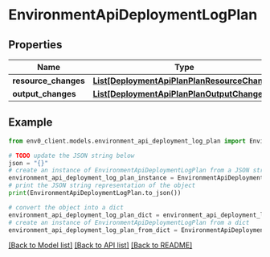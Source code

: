 # EnvironmentApiDeploymentLogPlan


## Properties

Name | Type | Description | Notes
------------ | ------------- | ------------- | -------------
**resource_changes** | [**List[DeploymentApiPlanPlanResourceChange]**](DeploymentApiPlanPlanResourceChange.md) |  | 
**output_changes** | [**List[DeploymentApiPlanPlanOutputChange]**](DeploymentApiPlanPlanOutputChange.md) |  | 

## Example

```python
from env0_client.models.environment_api_deployment_log_plan import EnvironmentApiDeploymentLogPlan

# TODO update the JSON string below
json = "{}"
# create an instance of EnvironmentApiDeploymentLogPlan from a JSON string
environment_api_deployment_log_plan_instance = EnvironmentApiDeploymentLogPlan.from_json(json)
# print the JSON string representation of the object
print(EnvironmentApiDeploymentLogPlan.to_json())

# convert the object into a dict
environment_api_deployment_log_plan_dict = environment_api_deployment_log_plan_instance.to_dict()
# create an instance of EnvironmentApiDeploymentLogPlan from a dict
environment_api_deployment_log_plan_from_dict = EnvironmentApiDeploymentLogPlan.from_dict(environment_api_deployment_log_plan_dict)
```
[[Back to Model list]](../README.md#documentation-for-models) [[Back to API list]](../README.md#documentation-for-api-endpoints) [[Back to README]](../README.md)


